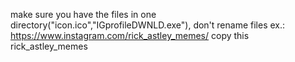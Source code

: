 make sure you have the files in one directory("icon.ico","IGprofileDWNLD.exe"), 
don't rename files ex.:
https://www.instagram.com/rick_astley_memes/
copy this rick_astley_memes
